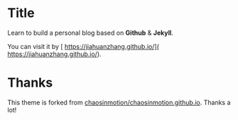 # Title
Learn to build a personal blog based on **Github** & **Jekyll**.

You can visit it by [ https://jiahuanzhang.github.io/]( https://jiahuanzhang.github.io/).

# Thanks

This theme is forked from [chaosinmotion/chaosinmotion.github.io](chaosinmotion/chaosinmotion.github.io). Thanks a lot!  

